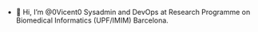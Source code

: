 - 👋 Hi, I’m @0Vicent0 Sysadmin and DevOps at Research Programme on Biomedical Informatics (UPF/IMIM) Barcelona.

<!---
0Vicent0/0Vicent0 is a ✨ special ✨ repository because its `README.md` (this file) appears on your GitHub profile.
You can click the Preview link to take a look at your changes.
--->
